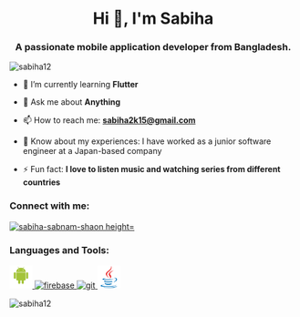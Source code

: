 <h1 align="center">Hi 👋, I'm Sabiha</h1>
<h3 align="center">A passionate mobile application developer from Bangladesh.</h3>

<p align="left"> <img src="https://komarev.com/ghpvc/?username=sabiha12&label=Profile%20views&color=0e75b6&style=flat" alt="sabiha12" /> </p>

- 🌱 I’m currently learning **Flutter**

- 💬 Ask me about **Anything**

- 📫 How to reach me: **sabiha2k15@gmail.com**

- 📄 Know about my experiences: I have worked as a junior software engineer at a Japan-based company

- ⚡ Fun fact: **I love to listen music and watching series from different countries**

<h3 align="left">Connect with me:</h3>
<p align="left">
<a href="https://linkedin.com/in/sabiha-sabnam-shaon" target="blank"><img align="center" src="https://img-premium.flaticon.com/png/512/174/174857.png?token=exp=1621957330~hmac=7f66cbec40699af0560b5b478a037b6e" alt="sabiha-sabnam-shaon height="30" width="40" /></a>
</p>

<h3 align="left">Languages and Tools:</h3>
<p align="left"> <a href="https://developer.android.com" target="_blank"> <img src="https://raw.githubusercontent.com/devicons/devicon/master/icons/android/android-original-wordmark.svg" alt="android" width="40" height="40"/> </a> <a href="https://firebase.google.com/" target="_blank"> <img src="https://www.vectorlogo.zone/logos/firebase/firebase-icon.svg" alt="firebase" width="40" height="40"/> </a> <a href="https://git-scm.com/" target="_blank"> <img src="https://www.vectorlogo.zone/logos/git-scm/git-scm-icon.svg" alt="git" width="40" height="40"/> </a> <a href="https://www.java.com" target="_blank"> <img src="https://raw.githubusercontent.com/devicons/devicon/master/icons/java/java-original.svg" alt="java" width="40" height="40"/> </a> </p>

<p><img align="center" src="https://github-readme-stats.vercel.app/api/top-langs?username=sabiha12&show_icons=true&locale=en&layout=compact" alt="sabiha12" /></p>
